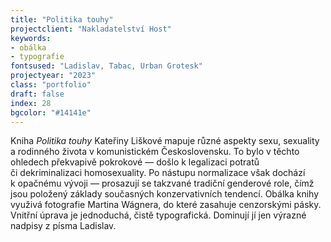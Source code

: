 ```yaml
---
title: "Politika touhy"
projectclient: "Nakladatelství Host"
keywords: 
- obálka
- typografie
fontsused: "Ladislav, Tabac, Urban Grotesk"
projectyear: "2023"
class: "portfolio"
draft: false
index: 28
bgcolor: "#14141e"
---
```


Kniha *Politika touhy* Kateřiny Liškové mapuje různé aspekty sexu, sexuality a&nbsp;rodinného života v&nbsp;komunistickém Československu. To&nbsp;bylo v&nbsp;těchto ohledech překvapivě pokrokové&nbsp;— došlo k&nbsp;legalizaci potratů či&nbsp;dekriminalizaci homosexuality. Po&nbsp;nástupu normalizace však dochází k&nbsp;opačnému vývoji&nbsp;— prosazují se takzvané tradiční genderové role, čímž jsou položený základy současných konzervativních tendencí. Obálka knihy využivá fotografie Martina Wágnera, do&nbsp;které zasahuje cenzorskými pásky. Vnitřní úprava je jednoduchá, čistě typografická. Dominují jí jen výrazné nadpisy z&nbsp;písma Ladislav.